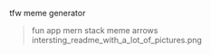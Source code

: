 tfw meme generator

>fun app 
>mern stack 
>meme arrows 
>intersting_readme_with_a_lot_of_pictures.png
